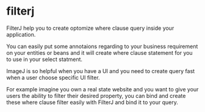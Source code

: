 # filterj

FilterJ help you to create optomize where clause query inside your application.

You can easily put some annotaions regarding to your business requirement on your entities or beans and it will create where clause statement for you to use in your select statment.

ImageJ is so helpful when you have a UI and you need to create query fast when a user choose specific UI filter.

For example imagine you own a real state website and you want to give your users the ability to filter their desired property, you can bind and create these where clause filter easily with FilterJ and bind it to your query.
